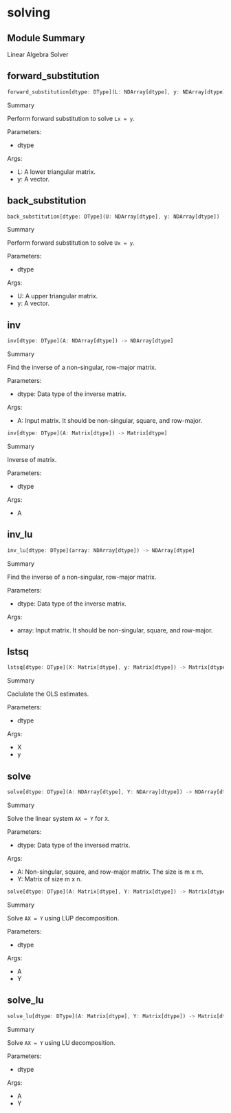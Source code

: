 



# solving

##  Module Summary
  
Linear Algebra Solver
## forward_substitution


```rust
forward_substitution[dtype: DType](L: NDArray[dtype], y: NDArray[dtype]) -> NDArray[dtype]
```  
Summary  
  
Perform forward substitution to solve `Lx = y`.  
  
Parameters:  

- dtype
  
Args:  

- L: A lower triangular matrix.
- y: A vector.

## back_substitution


```rust
back_substitution[dtype: DType](U: NDArray[dtype], y: NDArray[dtype]) -> NDArray[dtype]
```  
Summary  
  
Perform forward substitution to solve `Ux = y`.  
  
Parameters:  

- dtype
  
Args:  

- U: A upper triangular matrix.
- y: A vector.

## inv


```rust
inv[dtype: DType](A: NDArray[dtype]) -> NDArray[dtype]
```  
Summary  
  
Find the inverse of a non-singular, row-major matrix.  
  
Parameters:  

- dtype: Data type of the inverse matrix.
  
Args:  

- A: Input matrix. It should be non-singular, square, and row-major.


```rust
inv[dtype: DType](A: Matrix[dtype]) -> Matrix[dtype]
```  
Summary  
  
Inverse of matrix.  
  
Parameters:  

- dtype
  
Args:  

- A

## inv_lu


```rust
inv_lu[dtype: DType](array: NDArray[dtype]) -> NDArray[dtype]
```  
Summary  
  
Find the inverse of a non-singular, row-major matrix.  
  
Parameters:  

- dtype: Data type of the inverse matrix.
  
Args:  

- array: Input matrix. It should be non-singular, square, and row-major.

## lstsq


```rust
lstsq[dtype: DType](X: Matrix[dtype], y: Matrix[dtype]) -> Matrix[dtype]
```  
Summary  
  
Caclulate the OLS estimates.  
  
Parameters:  

- dtype
  
Args:  

- X
- y

## solve


```rust
solve[dtype: DType](A: NDArray[dtype], Y: NDArray[dtype]) -> NDArray[dtype]
```  
Summary  
  
Solve the linear system `AX = Y` for `X`.  
  
Parameters:  

- dtype: Data type of the inversed matrix.
  
Args:  

- A: Non-singular, square, and row-major matrix. The size is m x m.
- Y: Matrix of size m x n.


```rust
solve[dtype: DType](A: Matrix[dtype], Y: Matrix[dtype]) -> Matrix[dtype]
```  
Summary  
  
Solve `AX = Y` using LUP decomposition.  
  
Parameters:  

- dtype
  
Args:  

- A
- Y

## solve_lu


```rust
solve_lu[dtype: DType](A: Matrix[dtype], Y: Matrix[dtype]) -> Matrix[dtype]
```  
Summary  
  
Solve `AX = Y` using LU decomposition.  
  
Parameters:  

- dtype
  
Args:  

- A
- Y

